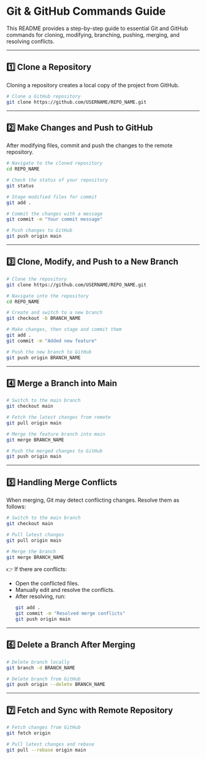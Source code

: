 # Git & GitHub Commands Guide

This README provides a step-by-step guide to essential Git and GitHub commands for cloning, modifying, branching, pushing, merging, and resolving conflicts.

---

## 1️⃣ Clone a Repository
Cloning a repository creates a local copy of the project from GitHub.
```sh
# Clone a GitHub repository
git clone https://github.com/USERNAME/REPO_NAME.git
```

---

## 2️⃣ Make Changes and Push to GitHub
After modifying files, commit and push the changes to the remote repository.
```sh
# Navigate to the cloned repository
cd REPO_NAME

# Check the status of your repository
git status

# Stage modified files for commit
git add .

# Commit the changes with a message
git commit -m "Your commit message"

# Push changes to GitHub
git push origin main
```

---

## 3️⃣ Clone, Modify, and Push to a New Branch
```sh
# Clone the repository
git clone https://github.com/USERNAME/REPO_NAME.git

# Navigate into the repository
cd REPO_NAME

# Create and switch to a new branch
git checkout -b BRANCH_NAME

# Make changes, then stage and commit them
git add .
git commit -m "Added new feature"

# Push the new branch to GitHub
git push origin BRANCH_NAME
```

---

## 4️⃣ Merge a Branch into Main
```sh
# Switch to the main branch
git checkout main

# Fetch the latest changes from remote
git pull origin main

# Merge the feature branch into main
git merge BRANCH_NAME

# Push the merged changes to GitHub
git push origin main
```

---

## 5️⃣ Handling Merge Conflicts
When merging, Git may detect conflicting changes. Resolve them as follows:
```sh
# Switch to the main branch
git checkout main

# Pull latest changes
git pull origin main

# Merge the branch
git merge BRANCH_NAME
```
👉 If there are conflicts:
- Open the conflicted files.
- Manually edit and resolve the conflicts.
- After resolving, run:
  ```sh
  git add .
  git commit -m "Resolved merge conflicts"
  git push origin main
  ```

---

## 6️⃣ Delete a Branch After Merging
```sh
# Delete branch locally
git branch -d BRANCH_NAME

# Delete branch from GitHub
git push origin --delete BRANCH_NAME
```

---

## 7️⃣ Fetch and Sync with Remote Repository
```sh
# Fetch changes from GitHub
git fetch origin

# Pull latest changes and rebase
git pull --rebase origin main
```

